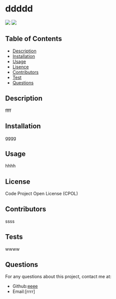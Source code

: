   
# ddddd
![](https://img.shields.io/badge/license-CPOL-blue)
  ![]([CPOL](https://www.codeproject.com/info/cpol10.aspx))
  

## Table of Contents
* [Description](#Description)
* [Installation](#Installation)
* [Usage](#Usage)
* [Lisence](#Lisence)
* [Contributors](#Contributors)
* [Test](#Test)
* [Questions](#Questions)

## Description
ffff

## Installation
gggg

## Usage
hhhh

## License
Code Project Open License (CPOL)

## Contributors
ssss

## Tests
wwww

## Questions
For any questions about this project, contact me at:
- Github:[eeee](https://github.com/myly-2306)
- Email:[rrrr]
